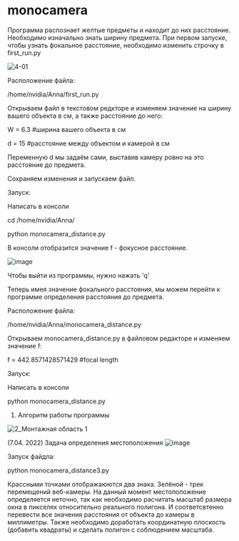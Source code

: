 # monocamera

Программа распознает желтые предметы и находит до них расстояние. Необходимо изначально знать 
ширину предмета. 
При первом запуске, чтобы узнать фокальное расстояние, необходимо изменить строчку в first_run.py


![4-01](https://user-images.githubusercontent.com/101719007/161603735-e453a9d2-e15d-461a-9caf-3900464663a8.jpg)


Расположение файла: 

/home/nvidia/Anna/first_run.py

Открываем файл в текстовом редкторе и изменяем значение на ширину вашего объекта в см, а также расстояние до него:

W = 6.3  #ширина вашего объекта в см

d = 15   #расстояние между объектом и камерой в см

Переменную d мы задаём сами, выставив камеру ровно на это расстояние до предмета.

Сохраняем изменения и запускаем файл.

Запуск: 

Написать в консоли

cd /home/nvidia/Anna/

python monocamera_distance.py

В консоли отобразится значение f - фокусное расстояние. 

![image](https://user-images.githubusercontent.com/101719007/161546059-48828a74-6305-4de5-b14a-a484fe5f7526.png)

Чтобы выйти из программы, нужно нажать 'q'

Теперь имея значение фокального расстояния, мы можем перейти к программе определения расстояния до предмета. 

Расположение файла: 

/home/nvidia/Anna/monocamera_distance.py

Открываем monocamera_distance.py в файловом редакторе и изменяем значение f:

f = 442.8571428571429 #focal length

Запуск: 

Написать в консоли

python monocamera_distance.py

1) Алгоритм работы программы 

![2_Монтажная область 1](https://user-images.githubusercontent.com/101719007/161603133-c97f386e-8372-418b-85cc-818baa67f941.jpg)

(7.04. 2022)
Задача определения местоположения 
![image](https://user-images.githubusercontent.com/101719007/162430042-45f24561-7704-4b85-bc31-42784f5ddc5a.png)

Запуск файдла:

python monocamera_distance3.py

Крассными точками отображаюются два знака. 
Зелёной - трек перемещений веб-камеры. 
На данный момент местоположение определяется неточно, так как необходимо расчитать масштаб размера окна в пикселях относительно реального полигона. И соответсвтенно перевести все значения расстояния от объекта до камеры в миллиметры. Также необходимо доработать координатную плоскость (добавить квадраты) и сделать полигон с  соблюдением масштаба.


